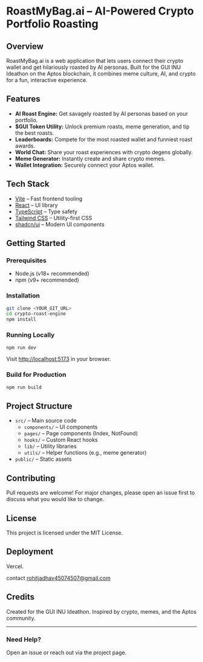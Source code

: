 # RoastMyBag.ai – AI-Powered Crypto Portfolio Roasting

## Overview
RoastMyBag.ai is a web application that lets users connect their crypto wallet and get hilariously roasted by AI personas. Built for the GUI INU Ideathon on the Aptos blockchain, it combines meme culture, AI, and crypto for a fun, interactive experience.

## Features
- **AI Roast Engine:** Get savagely roasted by AI personas based on your portfolio.
- **$GUI Token Utility:** Unlock premium roasts, meme generation, and tip the best roasts.
- **Leaderboards:** Compete for the most roasted wallet and funniest roast awards.
- **World Chat:** Share your roast experiences with crypto degens globally.
- **Meme Generator:** Instantly create and share crypto memes.
- **Wallet Integration:** Securely connect your Aptos wallet.

## Tech Stack
- [Vite](https://vitejs.dev/) – Fast frontend tooling
- [React](https://react.dev/) – UI library
- [TypeScript](https://www.typescriptlang.org/) – Type safety
- [Tailwind CSS](https://tailwindcss.com/) – Utility-first CSS
- [shadcn/ui](https://ui.shadcn.com/) – Modern UI components

## Getting Started

### Prerequisites
- Node.js (v18+ recommended)
- npm (v9+ recommended)

### Installation
```sh
git clone <YOUR_GIT_URL>
cd crypto-roast-engine
npm install
```

### Running Locally
```sh
npm run dev
```
Visit [http://localhost:5173](http://localhost:5173) in your browser.

### Build for Production
```sh
npm run build
```

## Project Structure
- `src/` – Main source code
  - `components/` – UI components
  - `pages/` – Page components (Index, NotFound)
  - `hooks/` – Custom React hooks
  - `lib/` – Utility libraries
  - `utils/` – Helper functions (e.g., meme generator)
- `public/` – Static assets

## Contributing
Pull requests are welcome! For major changes, please open an issue first to discuss what you would like to change.

## License
This project is licensed under the MIT License.

## Deployment
Vercel.

contact rohitjadhav45074507@gmail.com

## Credits
Created for the GUI INU Ideathon. Inspired by crypto, memes, and the Aptos community.

---
### Need Help?
Open an issue or reach out via the project page.
